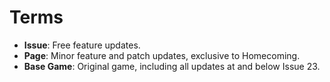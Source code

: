 # Terms

- **Issue**: Free feature updates.
- **Page**: Minor feature and patch updates, exclusive to Homecoming.
- **Base Game**: Original game, including all updates at and below Issue 23.
